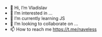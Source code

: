 - 👋 Hi, I’m Vladislav
- 👀 I’m interested in ...
- 🌱 I’m currently learning JS
- 💞️ I’m looking to collaborate on ...
- 📫 How to reach me https://t.me/naveless

<!---
Naveless/Naveless is a ✨ special ✨ repository because its `README.md` (this file) appears on your GitHub profile.
You can click the Preview link to take a look at your changes.
--->
